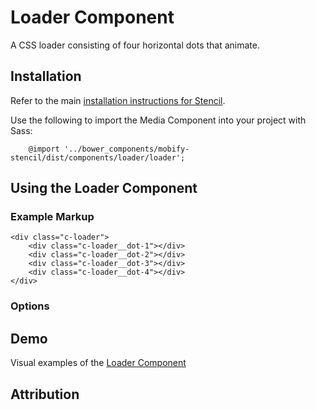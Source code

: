 # Loader Component

A CSS loader consisting of four horizontal dots that animate.


## Installation

Refer to the main [installation instructions for Stencil](https://github.com/mobify/stencil#installation).

Use the following to import the Media Component into your project with Sass:

```
    @import '../bower_components/mobify-stencil/dist/components/loader/loader';
```

## Using the Loader Component

### Example Markup

```
<div class="c-loader">
    <div class="c-loader__dot-1"></div>
    <div class="c-loader__dot-2"></div>
    <div class="c-loader__dot-3"></div>
    <div class="c-loader__dot-4"></div>
</div>
```

### Options

<!-- Explain options and modifiers here. Remove this section if not needed. -->


## Demo

<!-- Update the name and correct directory for the url -->

Visual examples of the [Loader Component](https://mobify.github.io/stencil/visual/components/loader/index.html)

## Attribution

<!-- Any attribution links go here. Remove this section if not needed. -->
